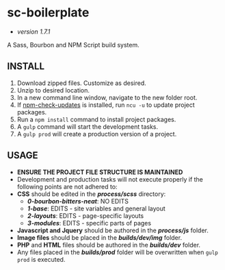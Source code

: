 # **sc-boilerplate** #
* *version 1.7.1*  

A Sass, Bourbon and NPM Script build system.

## **INSTALL** ##
1. Download zipped files.  Customize as desired.
2. Unzip to desired location.
3. In a new command line window, navigate to the new folder root.
4. If [npm-check-updates](https://www.npmjs.com/package/npm-check-updates) is installed, run `ncu -u` to update project packages.
5. Run a `npm install` command to install project packages.
6. A `gulp` command will start the development tasks.
7. A `gulp prod` will create a production version of a project.  

## **USAGE** ##
- **ENSURE THE PROJECT FILE STRUCTURE IS MAINTAINED**
- Development and production tasks will not execute properly if the following points are not adhered to:
- **CSS** should be edited in the ***process/scss*** directory:  
  - ***0-bourbon-bitters-neat***: NO EDITS
  - ***1-base***: EDITS - site variables and general layout
  - ***2-layouts***: EDITS - page-specific layouts
  - ***3-modules***: EDITS - specific parts of pages
- **Javascript and Jquery** should be authored in the ***process/js*** folder.
- **Image files** should be placed in the ***builds/dev/img*** folder.
- **PHP** and **HTML** files should be authored in the ***builds/dev*** folder.
- Any files placed in the ***builds/prod*** folder will be overwritten when `gulp prod` is executed.
